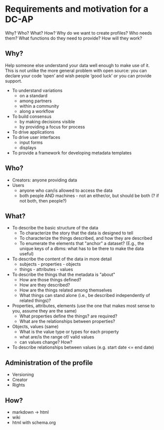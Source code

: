 # Requirements and motivation for a DC-AP

Why? Who? What? How? Why do we want to create profiles? Who needs them? What functions do they need to provide? How will they work?

## Why?

Help someone else understand your data well enough to make use of it.  This is not unlike the more general problem with open source: you can declare your code ‘open’ and wish people ‘good luck’ or you can provide support.

* To understand variations 
  * on a standard
  * among partners
  * within a community
  * along a workflow
* To build consensus
  * by making decisions visible
  * by providing a focus for process
* To drive applications
* To drive user interfaces
  * input forms
  * displays
* To provide a framework for developing metadata templates

## Who?
* Creators: anyone providing data
* Users
  * anyone who can/is allowed to access the data
  * both people AND machines - not an either/or, but should be both (? if not both, then people?)

## What?
* To describe the basic structure of the data
  * To characterize the story that the data is designed to tell
  * To characterize the things described, and how they are described
  * To enumerate the elements that "anchor" a dataset? (E.g., the unique keys of a dbms: what has to be there to make the data useful)
* To describe the content of the data in more detail
  * subjects - properties - objects
  * things - attributes - values
* To describe the things that the metadata is "about"
  * How are those things defined?
  * How are they described?
  * How are the things related among themselves
  * What things can stand alone (i.e., be described independently of related things)?
* Properties, attributes, elements (use the one that makes most sense to you, assume they are the same)
  * What properties define the things? are required? 
  * What are the relationships between properties?
* Objects, values (same)
  * What is the value type or types for each property
  * what are/is the range of/ valid values
  * can values change? How?
* To describe relationships between values (e.g. start date <= end date)

## Administration of the profile
* Versioning
* Creator
* Rights
## How?
* markdown -> html
* wiki
* html with schema.org
